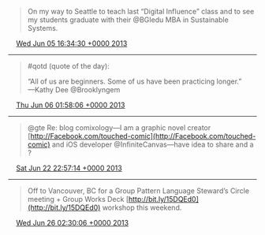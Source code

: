 > On my way to Seattle to teach last “Digital Influence” class and to see my students graduate with their @BGIedu MBA in Sustainable Systems.

<img src="../../media/tweet.ico" width="12" /> [Wed Jun 05 16:34:30 +0000 2013](https://twitter.com/ChristopherA/status/342318523617538048)

----

> #qotd (quote of the day):  
>   
> “All of us are beginners. Some of us have been practicing longer.”  
> —Kathy Dee @Brooklyngem

<img src="../../media/tweet.ico" width="12" /> [Thu Jun 06 01:58:06 +0000 2013](https://twitter.com/ChristopherA/status/342460356196704256)

----

> @gte Re: blog comixology—I am a graphic novel creator [http://Facebook.com/touched-comic](http://Facebook.com/touched-comic) and iOS developer @InfiniteCanvas—have idea to share and a ?

<img src="../../media/tweet.ico" width="12" /> [Sat Jun 22 22:57:14 +0000 2013](https://twitter.com/ChristopherA/status/348575434402848768)

----

> Off to Vancouver, BC for a Group Pattern Language Steward’s Circle meeting + Group Works Deck [http://bit.ly/15DQEd0](http://bit.ly/15DQEd0) workshop this weekend.

<img src="../../media/tweet.ico" width="12" /> [Wed Jun 26 02:30:06 +0000 2013](https://twitter.com/ChristopherA/status/349716168229126146)